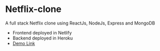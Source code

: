 # Netflix-clone
A full stack Netflix clone using ReactJs, NodeJs, Express and MongoDB
- Frontend deployed in Netlify
- Backend deployed in Heroku
- <a href="https://peaceful-entremet-2e3bb4.netlify.app/login">Demo Link<a/>
